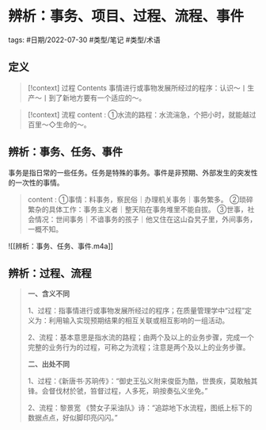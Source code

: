 # 辨析：事务、项目、过程、流程、事件


tags: #日期/2022-07-30 #类型/笔记 #类型/术语 


## 定义

> [!context] 过程
> Contents
事情进行或事物发展所经过的程序：认识～丨生产～丨到了新地方要有一个适应的～。




> [!context] 流程
> content : ①水流的路程：水流湍急，个把小时，就能越过百里～◇生命的～。

## 辨析：事务、任务、事件

事务是指日常的一些任务。任务是特殊的事务。事件是非预期、外部发生的突发性的一次性的事情。

> content : ①事情：料事务，察民俗｜办理机关事务｜事务繁多。
> ②琐碎繁杂的具体工作：事务主义者｜整天陷在事务堆里不能自拔。
> ③世事，社会情况：世间事务｜不谙事务的孩子｜他又住在这山旮旯子里，外间事务，一概不知。

![[辨析：事务、任务、事件.m4a]]

## 辨析：过程、流程

> **一、含义不同**
> 
> 1、过程：指事情进行或事物发展所经过的程序；在质量管理学中“过程”定义为：利用输入实现预期结果的相互关联或相互影响的一组活动。
> 
> 2、流程：基本意思是指水流的路程；由两个及以上的业务步骤，完成一个完整的业务行为的过程，可称之为流程；注意是两个及以上的业务步骤。
> 
> **二、出处不同**
> 
> 1、过程：《新唐书·苏珦传》：“御史王弘义附来俊臣为酷，世畏疾，莫敢触其锋。会督伐材於虢，笞督过程，人多死，珦按奏弘义坐免。”
> 
> 2、流程：黎景宽 《赞女子采油队》诗：“追踪地下水流程，图纸上标下的数据点点，好似脚印亮闪闪。”